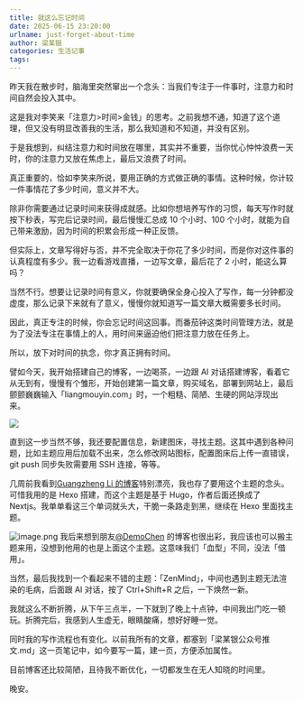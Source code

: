 ```yaml
---
title: 就这么忘记时间
date: 2025-06-15 23:20:00
urlname: just-forget-about-time
author: 梁某银
categories: 生活记事
tags:
---
```

昨天我在散步时，脑海里突然窜出一个念头：当我们专注于一件事时，注意力和时间自然会投入其中。

这是我对李笑来「注意力>时间>金钱」的思考。之前我想不通，知道了这个道理，但又没有明显改善我的生活，那么我知道和不知道，并没有区别。

于是我想到，纠结注意力和时间放在哪里，其实并不重要，当你忧心忡忡浪费一天时，你的注意力又放在焦虑上，最后又浪费了时间。

真正重要的，恰如李笑来所说，要用正确的方式做正确的事情。这种时候，你计较一件事情花了多少时间，意义并不大。

除非你需要通过记录时间来获得成就感。比如你想培养写作的习惯，每天写作时就按下秒表，写完后记录时间，最后慢慢汇总成 10 个小时、100 个小时，就能为自己带来激励，因为时间的积累会形成一种正反馈。

但实际上，文章写得好与否，并不完全取决于你花了多少时间，而是你对这件事的认真程度有多少。我一边看游戏直播，一边写文章，最后花了 2 小时，能这么算吗？

当然不行。想要让记录时间有意义，你就要确保全身心投入了写作，每一分钟都没虚度，那么记录下来就有了意义，慢慢你就知道写一篇文章大概需要多长时间。

因此，真正专注的时候，你会忘记时间这回事。而番茄钟这类时间管理方法，就是为了没法专注在事情上的人，用时间来逼迫他们把注意力放在任务上。

所以，放下对时间的执念，你才真正拥有时间。

譬如今天，我开始搭建自己的博客，一边喝茶，一边跟 AI 对话搭建博客，看着它从无到有，慢慢有个雏形，开始创建第一篇文章，购买域名，部署到网站上，最后颤颤巍巍输入「liangmouyin.com」时，一个粗糙、简陋、生硬的网站浮现出来。

![](https://img.liangmouyin.com/2025/06/336568aac9075128f08393b4714a3798.png)

直到这一步当然不够，我还要配置信息，新建图床，寻找主题。这其中遇到各种问题，比如主题应用后加载不出来，怎么修改网站图标，配置图床后上传一直错误，git push 同步失败需要用 SSH 连接，等等。

几周前我看到[Guangzheng Li 的博客](https://guangzhengli.com/)特别漂亮，我也存了要用这个主题的念头。可惜我用的是 Hexo 搭建，而这个主题是基于 Hugo，作者后面还换成了 Nextjs。我单单看这三个单词就头大，干脆一条路走到黑，继续在 Hexo 里面找主题。

![image.png](https://img.liangmouyin.com/2025/06/b2ab4dd96d747b3b51b104e37f2b89ec.png)
我后来想到朋友[@DemoChen](https://demochen.com/) 的博客也很出彩，我应该也可以搬主题来用，没想到他用的也是上面这个主题。这意味我们「血型」不同，没法「借用」。

当然，最后我找到一个看起来不错的主题：「ZenMind」，中间也遇到主题无法渲染的毛病，后面跟 AI 对话，按了 Ctrl+Shift+R 之后，一下焕然一新。

我就这么不断折腾，从下午三点半，一下就到了晚上十点钟，中间我出门吃一顿玩。折腾完后，我感到人生虚无，眼睛酸痛，想好好睡一觉。

同时我的写作流程也有变化。以前我所有的文章，都塞到「梁某银公众号推文.md」这一页笔记中，如今要写一篇，建一页，方便添加属性。

目前博客还比较简陋，且待我不断优化，一切都发生在无人知晓的时间里。

晚安。

